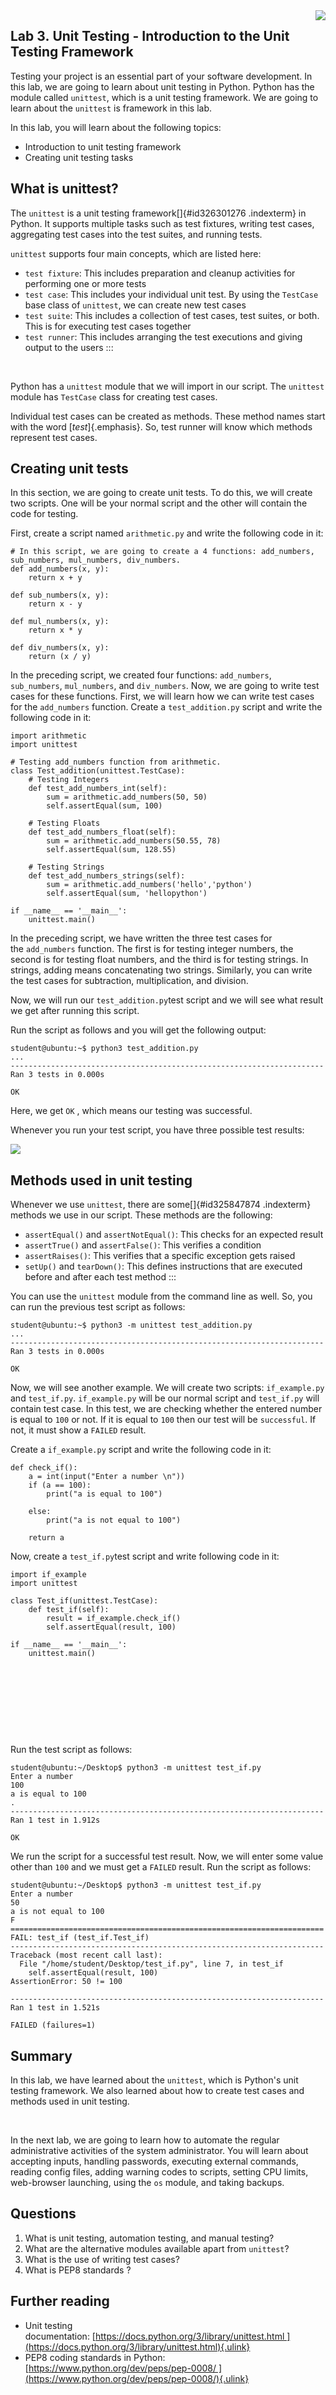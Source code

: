 <img align="right" src="./logo.png">

Lab 3. Unit Testing - Introduction to the Unit Testing Framework
-----------------------------------------------------------------------------



Testing your project is an essential part of your software development.
In this lab, we are going to learn about unit testing in Python.
Python has the module called `unittest`, which is a unit
testing framework. We are going to learn about
the `unittest` is framework in this lab.

In this lab, you will learn about the following topics:


-   Introduction to unit testing framework
-   Creating unit testing tasks



What is unittest?
-----------------------------------



The `unittest` is a unit testing framework[]{#id326301276
.indexterm} in Python. It supports multiple tasks such as test fixtures,
writing test cases, aggregating test cases into the test suites, and
running tests.

`unittest` supports four main concepts, which are listed here:


-   `test fixture`: This includes preparation and cleanup
    activities for performing one or more tests
-   `test case`: This includes your individual unit test. By
    using the `TestCase` base class of `unittest`,
    we can create new test cases
-   `test suite`: This includes a collection of test cases,
    test suites, or both. This is for executing test cases together
-   `test runner`: This includes arranging the test executions
    and giving output to the users
:::

 

Python has a `unittest` module that we will import in our
script. The `unittest` module has `TestCase` class
for creating test cases.

Individual test cases can be created as methods. These method names
start with the word [*test*]{.emphasis}. So, test runner will know which
methods represent test cases.


Creating unit tests
-------------------------------------



In this section, we are going to create unit
tests. To do this, we will create two scripts. One will be your normal
script and the other will contain the code for testing.

First, create a script named `arithmetic.py` and write the
following code in it:


```
# In this script, we are going to create a 4 functions: add_numbers, sub_numbers, mul_numbers, div_numbers.
def add_numbers(x, y):
    return x + y

def sub_numbers(x, y):
    return x - y

def mul_numbers(x, y):
    return x * y

def div_numbers(x, y):
    return (x / y)
```

In the preceding script, we created four functions:
`add_numbers`, `sub_numbers`,
`mul_numbers`, and `div_numbers`. Now, we are going
to write test cases for these functions. First, we will learn how we can
write test cases for the `add_numbers` function. Create
a `test_addition.py` script and write the following code in
it:


```
import arithmetic
import unittest

# Testing add_numbers function from arithmetic.
class Test_addition(unittest.TestCase):
    # Testing Integers
    def test_add_numbers_int(self):
        sum = arithmetic.add_numbers(50, 50)
        self.assertEqual(sum, 100)

    # Testing Floats
    def test_add_numbers_float(self):
        sum = arithmetic.add_numbers(50.55, 78)
        self.assertEqual(sum, 128.55)

    # Testing Strings
    def test_add_numbers_strings(self):
        sum = arithmetic.add_numbers('hello','python')
        self.assertEqual(sum, 'hellopython')

if __name__ == '__main__':
    unittest.main()
```

In the preceding script, we have written the three test cases for
the `add_numbers` function. The first is for testing integer
numbers, the second is for testing float numbers, and the third is for
testing strings. In strings, adding means concatenating two strings.
Similarly, you can write the test cases for subtraction, multiplication,
and division.

Now, we will run our `test_addition.py`test script and we will
see what result we get after running this script.

Run the script as follows and you will get
the following output:


```
student@ubuntu:~$ python3 test_addition.py
...
----------------------------------------------------------------------
Ran 3 tests in 0.000s

OK
```

Here, we get `OK` , which means our testing was successful.

Whenever you run your test script, you have three possible test results:

![](./images/11.PNG)



Methods used in unit testing
----------------------------------------------



Whenever we use `unittest`, there are some[]{#id325847874
.indexterm} methods we use in our script. These methods are the
following:


-   `assertEqual()` and `assertNotEqual()`: This
    checks for an expected result
-   `assertTrue()` and `assertFalse()`: This
    verifies a condition
-   `assertRaises()`: This verifies that a specific exception
    gets raised
-   `setUp()` and `tearDown()`: This defines
    instructions that are executed before and after each test method
:::

You can use the `unittest` module from the command line as
well. So, you can run the previous test script as follows:


```
student@ubuntu:~$ python3 -m unittest test_addition.py
...
----------------------------------------------------------------------
Ran 3 tests in 0.000s

OK
```

Now, we will see another example. We will create two scripts:
`if_example.py` and `test_if.py`.
`if_example.py` will be our normal script and
`test_if.py` will contain test case. In this test, we are
checking whether the entered number is equal to `100` or not.
If it is equal to `100` then our test will be
`successful`. If not, it must show a `FAILED`
result. 

Create a `if_example.py` script and write the following code
in it:


```
def check_if():
    a = int(input("Enter a number \n"))
    if (a == 100):
        print("a is equal to 100")

    else:
        print("a is not equal to 100")

    return a
```

Now, create a `test_if.py`test script and write following code
in it:


```
import if_example
import unittest

class Test_if(unittest.TestCase):
    def test_if(self):
        result = if_example.check_if()
        self.assertEqual(result, 100)

if __name__ == '__main__':
    unittest.main()
```

 

 

 

 

Run the test script as follows:


```
student@ubuntu:~/Desktop$ python3 -m unittest test_if.py
Enter a number
100
a is equal to 100
.
----------------------------------------------------------------------
Ran 1 test in 1.912s

OK
```

We run the script for a successful test result. Now, we will enter some
value other than `100` and we must get a `FAILED`
result. Run the script as follows:


```
student@ubuntu:~/Desktop$ python3 -m unittest test_if.py
Enter a number
50
a is not equal to 100
F
======================================================================
FAIL: test_if (test_if.Test_if)
----------------------------------------------------------------------
Traceback (most recent call last):
  File "/home/student/Desktop/test_if.py", line 7, in test_if
    self.assertEqual(result, 100)
AssertionError: 50 != 100

----------------------------------------------------------------------
Ran 1 test in 1.521s

FAILED (failures=1)
```



Summary
-------------------------



In this lab, we have learned about the `unittest`, which
is Python\'s unit testing framework. We also learned about how to create
test cases and methods used in unit testing.

 

In the next lab, we are going to learn how to automate the regular
administrative activities of the system administrator. You will learn
about accepting inputs, handling passwords, executing external commands,
reading config files, adding warning codes to scripts, setting CPU
limits, web-browser launching, using the `os` module, and
taking backups.



Questions
---------------------------




1.  What is unit testing, automation testing, and manual testing?
2.  What are the alternative modules available apart from
    `unittest`?
3.  What is the use of writing test cases?
4.  What is PEP8 standards ?



Further reading
---------------------------------




-   Unit testing
    documentation: [https://docs.python.org/3/library/unittest.html ](https://docs.python.org/3/library/unittest.html){.ulink}
-   PEP8 coding standards in Python:
    [https://www.python.org/dev/peps/pep-0008/ ](https://www.python.org/dev/peps/pep-0008/){.ulink}
